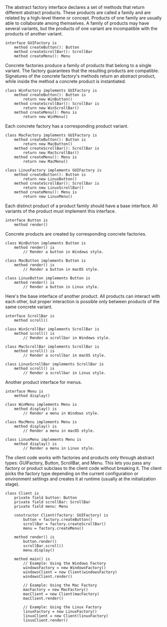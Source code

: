 The abstract factory interface declares a set of methods that return different abstract products. These products are called a family and are related by a high-level theme or concept. Products of one family are usually able to collaborate among themselves. A family of products may have several variants, but the products of one variant are incompatible with the products of another variant.

```pseudo
interface GUIFactory is
    method createButton(): Button
    method createScrollBar(): ScrollBar
    method createMenu(): Menu
```

Concrete factories produce a family of products that belong to a single variant. The factory guarantees that the resulting products are compatible. Signatures of the concrete factory's methods return an abstract product, while inside the method a concrete product is instantiated.

```pseudo
class WinFactory implements GUIFactory is
    method createButton(): Button is
        return new WinButton()
    method createScrollBar(): ScrollBar is
        return new WinScrollBar()
    method createMenu(): Menu is
        return new WinMenu()
```

Each concrete factory has a corresponding product variant.

```pseudo
class MacFactory implements GUIFactory is
    method createButton(): Button is
        return new MacButton()
    method createScrollBar(): ScrollBar is
        return new MacScrollBar()
    method createMenu(): Menu is
        return new MacMenu()

class LinuxFactory implements GUIFactory is
    method createButton(): Button is
        return new LinuxButton()
    method createScrollBar(): ScrollBar is
        return new LinuxScrollBar()
    method createMenu(): Menu is
        return new LinuxMenu()
```

Each distinct product of a product family should have a base interface. All variants of the product must implement this interface.

```pseudo
interface Button is
    method render()
```

Concrete products are created by corresponding concrete factories.

```pseudo
class WinButton implements Button is
    method render() is
        // Render a button in Windows style.

class MacButton implements Button is
    method render() is
        // Render a button in macOS style.

class LinuxButton implements Button is
    method render() is
        // Render a button in Linux style.
```

Here's the base interface of another product. All products can interact with each other, but proper interaction is possible only between products of the same concrete variant.

```pseudo
interface ScrollBar is
    method scroll()

class WinScrollBar implements ScrollBar is
    method scroll() is
        // Render a scrollbar in Windows style.

class MacScrollBar implements ScrollBar is
    method scroll() is
        // Render a scrollbar in macOS style.

class LinuxScrollBar implements ScrollBar is
    method scroll() is
        // Render a scrollbar in Linux style.
```

Another product interface for menus.

```pseudo
interface Menu is
    method display()

class WinMenu implements Menu is
    method display() is
        // Render a menu in Windows style.

class MacMenu implements Menu is
    method display() is
        // Render a menu in macOS style.

class LinuxMenu implements Menu is
    method display() is
        // Render a menu in Linux style.
```

The client code works with factories and products only through abstract types: GUIFactory, Button, ScrollBar, and Menu. This lets you pass any factory or product subclass to the client code without breaking it.
The client picks the factory type depending on the current configuration or environment settings and creates it at runtime (usually at the initialization stage).

```pseudo
class Client is
    private field button: Button
    private field scrollBar: ScrollBar
    private field menu: Menu

    constructor Client(factory: GUIFactory) is
        button = factory.createButton()
        scrollBar = factory.createScrollBar()
        menu = factory.createMenu()

    method render() is
        button.render()
        scrollBar.scroll()
        menu.display()

    method main() is
        // Example: Using the Windows Factory
        windowsFactory = new WindowsFactory()
        windowsClient = new Client(windowsFactory)
        windowsClient.render()

        // Example: Using the Mac Factory
        macFactory = new MacFactory()
        macClient = new Client(macFactory)
        macClient.render()

        // Example: Using the Linux Factory
        linuxFactory = new LinuxFactory()
        linuxClient = new Client(linuxFactory)
        linuxClient.render()
```



